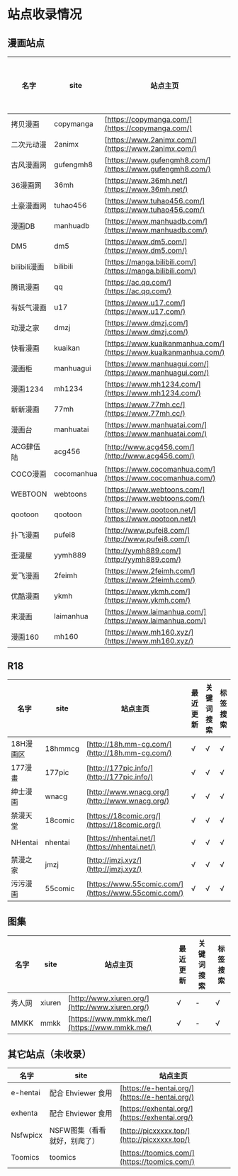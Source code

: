 # 站点收录情况

## 漫画站点

| 名字 | site | 站点主页 | 最近更新 | 关键词搜索 | 标签搜索 |
| --- | --- | --- | --- | --- | --- |
| 拷贝漫画 | copymanga | [https://copymanga.com/](https://copymanga.com/) | √ | √ | √ |
| 二次元动漫 | 2animx | [https://www.2animx.com/](https://www.2animx.com/) | √ | √ | √ |
| 古风漫画网 | gufengmh8 | [https://www.gufengmh8.com/](https://www.gufengmh8.com/) | √ | - | √ |
| 36漫画网 | 36mh | [https://www.36mh.net/](https://www.36mh.net/) | √ | - | √ |
| 土豪漫画网 | tuhao456 | [https://www.tuhao456.com/](https://www.tuhao456.com/) | √ | √ | √ |
| 漫画DB | manhuadb | [https://www.manhuadb.com/](https://www.manhuadb.com/) | √ | √ | √ |
| DM5 | dm5 | [https://www.dm5.com/](https://www.dm5.com/) | √ | √ | √ |
| bilibili漫画 | bilibili | [https://manga.bilibili.com/](https://manga.bilibili.com/) | √ | √ | √ |
| 腾讯漫画 | qq | [https://ac.qq.com/](https://ac.qq.com/) | √ | √ | √ |
| 有妖气漫画 | u17 |  [https://www.u17.com/](https://www.u17.com/) | √ | √ | √ |
| 动漫之家 | dmzj | [https://www.dmzj.com/](https://www.dmzj.com/) | √ | √ | √ |
| 快看漫画 | kuaikan | [https://www.kuaikanmanhua.com/](https://www.kuaikanmanhua.com/) | √ | √ | √ |
| 漫画柜 | manhuagui | [https://www.manhuagui.com/](https://www.manhuagui.com/) | √ | √ | √ |
| 漫画1234 | mh1234 | [https://www.mh1234.com/](https://www.mh1234.com/) | √ | √ | √ |
| 新新漫画 | 77mh | [https://www.77mh.cc/](https://www.77mh.cc/) | √ | √ | √ |
| 漫画台 | manhuatai | [https://www.manhuatai.com/](https://www.manhuatai.com/) | √ | - | - |
| ACG肆伍陆 | acg456 | [http://www.acg456.com/](http://www.acg456.com/) | √ | - | √ |
| COCO漫画 | cocomanhua | [https://www.cocomanhua.com/](https://www.cocomanhua.com/) | √ | √ | √ |
| WEBTOON | webtoons | [https://www.webtoons.com/](https://www.webtoons.com/) | √ | - | - |
| qootoon | qootoon  | [https://www.qootoon.net/](https://www.qootoon.net/) | √ | - | - |
| 扑飞漫画 | pufei8 | [http://www.pufei8.com/](http://www.pufei8.com/) | - | - | √ |
| 歪漫屋 | yymh889 | [http://yymh889.com/](http://yymh889.com/) | √ | √ | - |
| 爱飞漫画 | 2feimh | [https://www.2feimh.com/](https://www.2feimh.com/) | - | - | - |
| 优酷漫画 | ykmh | [https://www.ykmh.com/](https://www.ykmh.com/) | √ | √ | - |
| 来漫画 | laimanhua | [https://www.laimanhua.com/](https://www.laimanhua.com/) | √ | √ | √ |
| 漫画160 | mh160 | [https://www.mh160.xyz/](https://www.mh160.xyz/) | √ | √ | √ |

## R18

| 名字 | site | 站点主页 | 最近更新 | 关键词搜索 | 标签搜索 |
| --- | --- | --- | --- | --- | --- |
| 18H漫画区 | 18hmmcg | [http://18h.mm-cg.com/](http://18h.mm-cg.com/) | √ | √ | √ |
| 177漫畫 | 177pic | [http://177pic.info/](http://177pic.info/) | √ | √ | √ |
| 绅士漫画 | wnacg | [http://www.wnacg.org/](http://www.wnacg.org/) | √ | √ | √ |
| 禁漫天堂 | 18comic | [https://18comic.org/](https://18comic.org/) | √ | √ | √ |
| NHentai | nhentai | [https://nhentai.net/](https://nhentai.net/) | √ | √ | √ |
| 禁漫之家 | jmzj | [http://jmzj.xyz/](http://jmzj.xyz/) | √ | √ | √ |
| 污污漫画 | 55comic | [https://www.55comic.com/](https://www.55comic.com/) | √ | √ | √ |

## 图集

| 名字 | site | 站点主页 | 最近更新 | 关键词搜索 | 标签搜索 |
| --- | --- | --- | --- | --- | --- |
| 秀人网 | xiuren | [http://www.xiuren.org/](http://www.xiuren.org/) | √ | - | √ |
| MMKK | mmkk | [https://www.mmkk.me/](https://www.mmkk.me/) | √ | - | √ |


## 其它站点（未收录）

| 名字 | site | 站点主页 |
| --- | --- | --- |
| e-hentai | 配合 Ehviewer 食用 | [https://e-hentai.org/](https://e-hentai.org/) |
| exhenta | 配合 Ehviewer 食用 | [https://exhentai.org/](https://exhentai.org/) |
| Nsfwpicx | NSFW图集（看看就好，别爬了） | [http://picxxxxx.top/](http://picxxxxx.top/) |
| Toomics | toomics  |  [https://toomics.com/](https://toomics.com/) | √ | - | √ |
